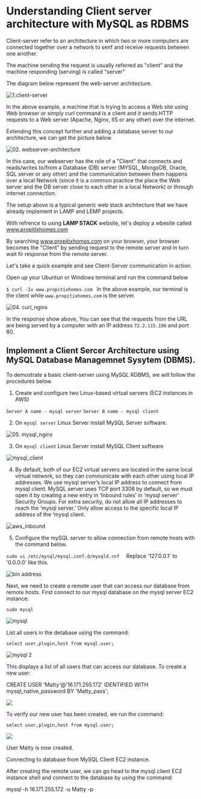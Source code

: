 # Understanding Client server architecture with MySQL as RDBMS

Client-server refer to an architecture in which two or more computers are connected together over a network to senf and receive requests between one another.

The machine sending the request is usually referred as "client" and the machine responding (serving) is called "server"

The diagram below represent the web-server architecture.

![1.client-server](./imgs/01.%20client_server%20(1).png)

In the above example, a machine that is trying to access a Web site using Web browser or simply curl command is a client and it sends HTTP requests to a Web server (Apache, Nginx, IIS or any other) over the internet.

Extending this concept further and adding a database server to our architecture, we can get the picture below.

![02. webserver-architecture](./imgs/02.%20web-server-archictecture.png)

In this case, our webserver has the role of a "Client" that connects and reads/writes to/from a Database (DB) server (MYSQL, MongoDB, Oracle, SQL server or any other) and the communication between them happens over a local Network (since it is a common practice the place the Web server and the DB server close to each other in a local Network) or through internet connection.

The setup above is a typical generic web stack architecture that we have already implement in LAMP and LEMP projects.

With refrence to using <strong>LAMP STACK</strong> website, let's deploy a wbesite called 
<a href="https://www.example.com" target="_blank">www.propitixhomes.com
</a>

By searching <a href="https://www.example.com" target="_blank">www.propitixhomes.com
</a> on your browser, your browser becomes the "Client" by sending request to the remote server and in turn wait fir response from the remote server.

Let's take a quick example and see Client-Server communication in action.

Open up your Ubuntun or Windows terminal and run the command below

`$ curl -Iv www.propitixhomes.com
`
In the above example, our terminal is the client while `www.propitixhomes.com` is the server.

![04. curl_nginx](./imgs/curl%20ngnix.png)

In the response show above, You can see that the requests from the URL are being served by a computer with an IP address `72.2.115.196` and port 80.

## Implement a Client Sercer Architecture using MySQL Database Managemnet Sysytem (DBMS).

To demostrate a basic client-server using MySQL RDBMS, we will follow the procedures below.

1. Create and configure two Linux-based virtual servers (EC2 instances in AWS)

`Server A name - mysql server`
`Server B name - mysql client`

2. On `mysql server` Linux Server install MySQL Server software.

![05. mysql_nginx](./imgs/mysql%20nginx.png)

3. On `mysql client` Linux Server install MySQL Client software

![mysql_client](./imgs/mysql-client.png)

4. By default, both of our EC2 virtual servers are located in the same local virtual network, so they can communicate with each other using local IP addresses. We use mysql server’s local IP address to connect from mysql client. MySQL server uses TCP port 3306 by default, so we must open it by creating a new entry in ‘Inbound rules’ in ‘mysql server’ Security Groups. For extra security, do not allow all IP addresses to reach the ‘mysql server.’ Only allow access to the specific local IP address of the ‘mysql client.

![aws_inbound](./imgs/aws_inbound.png)

5. Configure the mySQL server to allow connection from remote hosts with the command below.

`sudo vi /etc/mysql/mysql.conf.d/mysqld.cnf 
`
Replace '127.0.0.1' to '0.0.0.0' like this.

![bin address](./imgs/bind%20address.png)


 Next, we need to create a remote user that can access our database from remote hosts. First connect to our mysql database on the mysql server EC2 instance:

 `sudo mysql`

 ![mysql](./imgs/mysqll.png)

 List all users in the detabase using the command:

`select user,plugin,host from mysql.user;`

![mysql 2](./imgs/1.mysql.png)

This displays a list of all users that can access our database. To create a new user:

CREATE USER 'Matty'@'16.171.255.172' IDENTIFIED WITH mysql_native_password BY 'Matty_pass';

![](./imgs/mysql%20pass%20nginx.png)

To verify our new user has been created, we run the command:

`select user,plugin,host from mysql.user;`

![](./imgs/mysql%20verifiy.png)

User Matty is now created.

Connecting to database from MySQL Client EC2 instance.

After creating the remote user, we can go head to the mysql client EC2 instance shell and connect to the database by using the command:

mysql -h 16.171.255.172 -u Matty -p